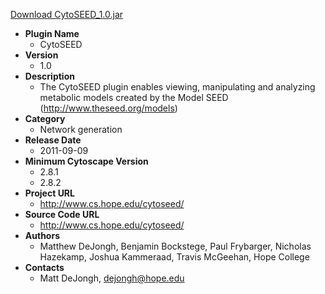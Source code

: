 <a href="CytoSEED_1.0.jar">Download CytoSEED_1.0.jar</a>

* __Plugin Name__
  * CytoSEED
* __Version__
  * 1.0
* __Description__
  * The CytoSEED plugin enables viewing, manipulating and analyzing metabolic models created by the Model SEED (http://www.theseed.org/models)
* __Category__
  * Network generation
* __Release Date__
  * 2011-09-09
* __Minimum Cytoscape Version__
  * 2.8.1
  * 2.8.2
* __Project URL__
  * http://www.cs.hope.edu/cytoseed/
* __Source Code URL__
  * http://www.cs.hope.edu/cytoseed/
* __Authors__
  * Matthew DeJongh, Benjamin Bockstege, Paul Frybarger, Nicholas Hazekamp, Joshua Kammeraad, Travis McGeehan, Hope College
* __Contacts__
  * Matt DeJongh, dejongh@hope.edu
